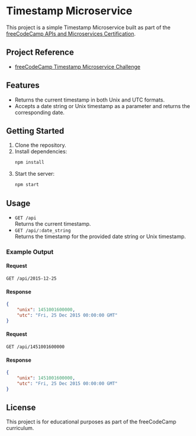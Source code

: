 # Timestamp Microservice

This project is a simple Timestamp Microservice built as part of the [freeCodeCamp APIs and Microservices Certification](https://www.freecodecamp.org/learn/apis-and-microservices/apis-and-microservices-projects/timestamp-microservice).

## Project Reference

-   [freeCodeCamp Timestamp Microservice Challenge](https://www.freecodecamp.org/learn/apis-and-microservices/apis-and-microservices-projects/timestamp-microservice)

## Features

-   Returns the current timestamp in both Unix and UTC formats.
-   Accepts a date string or Unix timestamp as a parameter and returns the corresponding date.

## Getting Started

1. Clone the repository.
2. Install dependencies:
    ```bash
    npm install
    ```
3. Start the server:
    ```bash
    npm start
    ```

## Usage

-   `GET /api`  
    Returns the current timestamp.
-   `GET /api/:date_string`  
    Returns the timestamp for the provided date string or Unix timestamp.

### Example Output

#### Request

```
GET /api/2015-12-25
```

#### Response

```json
{
    "unix": 1451001600000,
    "utc": "Fri, 25 Dec 2015 00:00:00 GMT"
}
```

#### Request

```
GET /api/1451001600000
```

#### Response

```json
{
    "unix": 1451001600000,
    "utc": "Fri, 25 Dec 2015 00:00:00 GMT"
}
```

## License

This project is for educational purposes as part of the freeCodeCamp curriculum.
